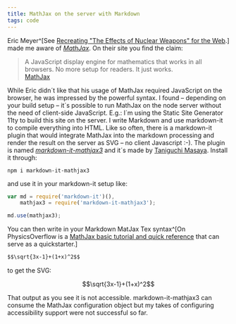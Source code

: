 ```yaml
---
title: MathJax on the server with Markdown
tags: code
---
```

Eric Meyer^[See [Recreating "The Effects of Nuclear Weapons" for the Web](https://meyerweb.com/eric/thoughts/2022/08/09/recreating-the-effects-of-nuclear-weapons-for-the-web/).] made me aware of [<cite>MathJax</cite>](https://www.mathjax.org). On their site you find the claim:

<blockquote>
A JavaScript display engine for mathematics that works in all browsers. 
No more setup for readers. It just works.
<footer><a href="https://www.mathjax.org">MathJax</a></footer>
</blockquote>

While Eric didn´t like that his usage of MathJax required JavaScript on the browser, he was impressed by the powerful syntax. I found – depending on your build setup – it´s possible to run MathJax on the node server without the need of client-side JavaScript. E.g.: I´m using the Static Site Generator 11ty to build this site on the server. I write Markdown and use markdown-it to compile everything into HTML. Like so often, there is a markdown-it plugin that would integrate MathJax into the markdown processing and render the result on the server as SVG – no client Javascript :-). The plugin is named [<cite>markdown-it-mathjax3</cite>](https://www.npmjs.com/package/markdown-it-mathjax3) and it´s made by [Taniguchi Masaya](https://taniguchi.masaya.info). Install it through:

```shell
npm i markdown-it-mathjax3
```

and use it in your markdown-it setup like: 

```javascript
var md = require('markdown-it')(),
    mathjax3 = require('markdown-it-mathjax3');

md.use(mathjax3);
``` 

You can then write in your Markdown MatJax Tex syntax^[On PhysicsOverflow is a [MathJax basic tutorial and quick reference](https://www.physicsoverflow.org/15329/mathjax-basic-tutorial-and-quick-reference) that can serve as a quickstarter.]

```markdown
$$\sqrt{3x-1}+(1+x)^2$$
```

to get the SVG:

$$\sqrt{3x-1}+(1+x)^2$$

That output as you see it is not accessible. markdown-it-mathjax3 can consume the MathJax configuration object but my takes of configuring accessibility support were not successful so far.

